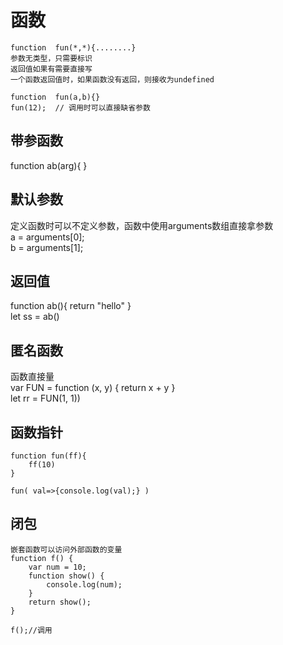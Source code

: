 # 函数

```
function  fun(*,*){........}
参数无类型，只需要标识
返回值如果有需要直接写
一个函数返回值时，如果函数没有返回，则接收为undefined  

function  fun(a,b){}
fun(12);  // 调用时可以直接缺省参数
```

## 带参函数

function  ab(arg){ }  

## 默认参数

定义函数时可以不定义参数，函数中使用arguments数组直接拿参数  
a = arguments[0];  
b = arguments[1];

## 返回值

function ab(){   return "hello" }  
let ss = ab()

## 匿名函数

函数直接量  
var FUN = function (x, y) { return x + y }  
let rr = FUN(1, 1))

## 函数指针
```
function fun(ff){
    ff(10)
}

fun( val=>{console.log(val);} )
```

## 闭包

```
嵌套函数可以访问外部函数的变量
function f() {
    var num = 10;
    function show() {
        console.log(num);
    }
    return show();
}

f();//调用
```
